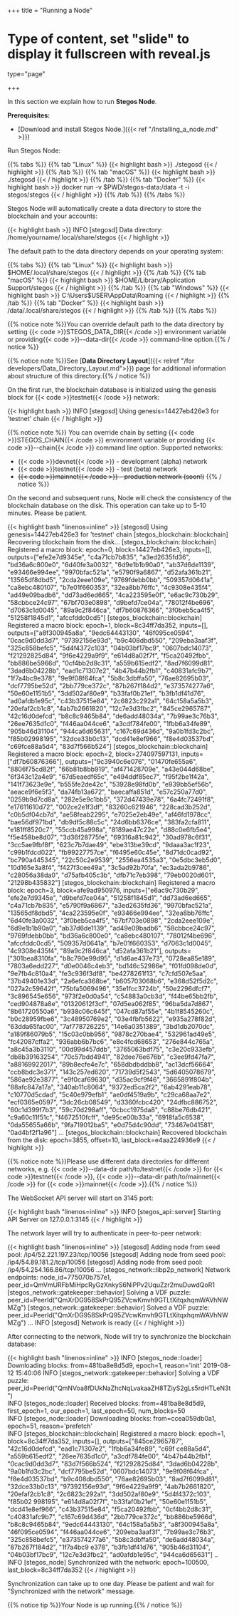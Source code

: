 +++
title = "Running a Node"
# Type of content, set "slide" to display it fullscreen with reveal.js
type="page"

+++

In this section we explain how to run **Stegos Node**.

**Prerequisites:**

* [Download and install Stegos Node.]({{< ref "/Installing_a_node.md" >}})

Run Stegos Node:

{{% tabs %}}
{{% tab "Linux" %}}
{{< highlight bash >}}
./stegosd
{{< / highlight >}}
{{% /tab %}}
{{% tab "macOS" %}}
{{< highlight bash >}}
./stegosd
{{< / highlight >}}
{{% /tab %}}
{{% tab "Docker" %}}
{{< highlight bash >}}
docker run -v $PWD/stegos-data:/data -t -i stegos/stegos
{{< / highlight >}}
{{% /tab %}}
{{% /tabs %}}

Stegos Node will automatically create a data directory to store the blockchain and your accounts:

{{< highlight bash >}}
INFO [stegosd] Data directory: /home/yourname/.local/share/stegos
{{< / highlight >}}

The default path to the data directory depends on your operating system:

{{% tabs %}}
{{% tab "Linux" %}}
{{< highlight bash >}}
$HOME/.local/share/stegos
{{< / highlight >}}
{{% /tab %}}
{{% tab "macOS" %}}
{{< highlight bash >}}
$HOME/Library/Application Support/stegos
{{< / highlight >}}
{{% /tab %}}
{{% tab "Windows" %}}
{{< highlight bash >}}
C:\Users\$USER\AppData\Roaming
{{< / highlight >}}
{{% /tab %}}
{{% tab "Docker" %}}
{{< highlight bash >}}
/data/.local/share/stegos
{{< / highlight >}}
{{% /tab %}}
{{% /tabs %}}

{{% notice note %}}You can override default path to the data directory by setting {{< code >}}STEGOS_DATA_DIR{{< /code >}} environment variable or providing{{< code >}}--data-dir{{< /code >}} command-line option.{{% / notice %}}

{{% notice note %}}See [**Data Directory Layout**]({{< relref "/for developers/Data_Directory_Layout.md">}}) page for additional information about structure of this directory.{{% / notice %}}

On the first run, the blockchain database is initialized using  the genesis block for {{< code >}}testnet{{< /code >}} network:

{{< highlight bash >}}
INFO [stegosd] Using genesis=14427eb426e3 for 'testnet' chain
{{< / highlight >}}

{{% notice note %}}
You can override chain by setting {{< code >}}STEGOS_CHAIN{{< /code >}} environment variable or providing {{< code >}}--chain{{< /code >}} command line option. Supported networks:

* {{< code >}}devnet{{< /code >}} - development (alpha) network
* {{< code >}}testnet{{< /code >}} - test (beta) network
* ~~{{< code >}}mainnet{{< /code >}} - production network (soon!)~~
{{% / notice %}}

On the second and subsequent runs, Node will check the consistency of the blockchain database on the disk. This operation can take up to 5-10 minutes. Please be patient.

{{< highlight bash "linenos=inline" >}}
[stegosd] Using genesis=14427eb426e3 for 'testnet' chain
[stegos_blockchain::blockchain] Recovering blockchain from the disk...
[stegos_blockchain::blockchain] Registered a macro block: epoch=0, block=14427eb426e3, inputs=[], outputs=["efe2e7d9345e", "c4a71cb7b835", "a3ed2635fd36", "bd36a6c800e0", "6d40fe3a0032", "6d9e1b1b90a0", "ab37d6de1139", "e93466e994ee", "9970bfac521a", "e5790f9a6867", "d52afa361b21", "13565df8dbd5", "2cda2eee109e", "9769fdebb0bb", "509357d0641a", "ca8ebc480107", "b7e01f660353", "32ea8bb76ffc", "4c9308e435f4", "ad49e09badb6", "dd73ad6ed665", "4ca223595e0f", "e6ac9c730b29", "58cbbce24c97", "67bf703e0898", "d9befd7ce04a", "78012f4be696", "d7063c1d0045", "89a9c2f846ca", "df7b60876366", "3f0beb5ca4f5", "51258f1845d1", "afccfddc0cd5"]
[stegos_blockchain::blockchain] Registered a macro block: epoch=1, block=8c34ff7da352, inputs=[], outputs=["a8f300945a8a", "9edc64443130", "46f095ce0594", "0cac9d0dd3d7", "97392156e93d", "b9c408dbd550", "209eba3aaf3f", "325c858befc5", "5d4f4372c103", "04b03bf17bc9", "0607bdc14073", "f21292825d84", "9f6e4229a9f9", "e614d8a02f7f", "f5ca20492fbb", "bb886be5966d", "0cf4bb2d8c31", "a559b615edf2", "8ad7f6099d81", "3dad6b04228b", "ead1c71307e2", "4b47b44b2fb1", "c40831afc9b7", "1f7a4bc9e378", "9e9f08f64fca", "5b8c3dbffa50", "76ae82695b03", "dcf7795be52d", "2bb779ce372c", "87b267f184d2", "e373574277a6", "50e60e1151b5", "3dd502af80e9", "b33faf0b21ef", "b3fb1df41d76", "ad0afdb1e95c", "c43b37515e84", "2c6823c292a1", "64c158a5a5b3", "20efaf2cb1c8", "4ab7b2661820", "12c7e3d3fbc2", "845ce2965787", "42c16d0defcd", "b8c8c9465b84", "de6add48034a", "7b99ae3c76b3", "26ee7635d1c0", "f446aa044ce6", "a3cdf784fe00", "1fbb6a34fe89", "905b46d31104", "944ca6d65631", "c167c69d436d", "9a0b1fd3c2bc", "f85b02998195", "32dce33b0c13", "dcd41e8ef966", "f8e4d03537bd", "c69fce88a5d4", "83d7f566b524"]
[stegos_blockchain::blockchain] Registered a macro block: epoch=2, block=274097597131, inputs=["df7b60876366"], outputs=["9c3940c6e076", "01470fe655a6", "8806f75cd82f", "66b81b8bb919", "af471428709e", "a43e044d68be", "6f343c12a4e9", "67d5eaedf65c", "e494ddf85ec7", "f95f2be1f42a", "141f73623e9e", "b555fe2de42c", "53928e98fd0b", "e939bb5ef56b", "aeace9f6e5f3", "da74fb13a672", "baecaffa851d", "e57c250a77d0", "0259b9d7cd8a", "282e5e9c1bb5", "372d47439e78", "6a4fc72491f8", "e17611610d72", "002ce2e1f3df", "83260c621946", "228cad3b252d", "c0b5df04cb7d", "ae58feab2295", "e7025e2eb49e", "af46fd1978cc", "bae56df971bd", "db9df5c88c5c", "24d6bb6376ce", "383fa2cfa811", "e181ff8520c7", "55ccb45a998a", "8189ae47c22e", "d88c0e6fb5e4", "f5e458be8d07", "3d36f28775fe", "69316a81c942", "30ad978c6f31", "3cc5ae9fbf8f", "623c7b7dae49", "ebe313be39cd", "9daaa3ac1f23", "c99b1fdcd022", "fb99227757ce", "f6495e60c45e", "8d71dc0cad92", "bc790a445345", "22c50c2e9539", "2556ea4535a3", "0e5dbc3eb5d0", "10d165e3a8f4", "f427f3cee49a", "3c5ad92b70fa", "ec3ada2b9786", "c28056a38da0", "d75afb405c3b", "dfb71c7eb398", "79eb0020d601", "21298b435832"]
[stegos_blockchain::blockchain] Registered a macro block: epoch=3, block=afe9ad950976, inputs=["e6ac9c730b29", "efe2e7d9345e", "d9befd7ce04a", "51258f1845d1", "dd73ad6ed665", "c4a71cb7b835", "e5790f9a6867", "a3ed2635fd36", "9970bfac521a", "13565df8dbd5", "4ca223595e0f", "e93466e994ee", "32ea8bb76ffc", "6d40fe3a0032", "3f0beb5ca4f5", "67bf703e0898", "2cda2eee109e", "6d9e1b1b90a0", "ab37d6de1139", "ad49e09badb6", "58cbbce24c97", "9769fdebb0bb", "bd36a6c800e0", "ca8ebc480107", "78012f4be696", "afccfddc0cd5", "509357d0641a", "b7e01f660353", "d7063c1d0045", "4c9308e435f4", "89a9c2f846ca", "d52afa361b21"], outputs=["301bea8310fa", "b8c790e99d95", "d1d6ae437e73", "0728ea85e189", "7803a6edd227", "d0e0046c4eb3", "bd146c52986e", "f01fd098de0d", "9e7fb4c810a4", "fe3c936f3df8", "be4278261f13", "c7cfd507e5aa", "37b49401e33d", "2a6efca368be", "b605703068b6", "e368d52f5d2c", "027a2c59642f", "75bfa5069496", "35e1fcc3724b", "50e2296dfcf7", "3c896545e656", "973f2e0d0a54", "c54883a0cb3d", "f44be65bb2fb", "ced904878a8e", "01320612f3cf", "07d5ea062f85", "96ba5da7d867", "8b61720550a6", "b938c06c645f", "047cd87af55e", "4b1f8545260c", "b0c28959fbe6", "3c48950769e2", "03e4fbfb5622", "e935a278f82d", "63dda65fac00", "7af778726225", "14e6a0351389", "3bd1db2070dc", "a189f86079b5", "15c03c0bb956", "9878c270bae4", "532961ad49e5", "fc42087cffa2", "936abb6b7bc6", "e8c4fcd68653", "276e844c765a", "a8c45a3b3110", "00d99d457ddb", "3765063bdf75", "c3e20c933efb", "db8b39163254", "70c57bdd4941", "82dee76e676b", "c3ee9fd47fa7", "a88169922017", "89b8ecfe4e7c", "658dbdbddbb8", "ac13dcf56664", "ccb8bdc3e371", "143c257ed620", "71739d5f2543", "5d6405078679", "586ae92e3877", "e9f0caf69630", "d35ac9cf9f46", "3665891f804b", "88afc847a17a", "340ab11c8064", "9372ed5ca2f2", "6ab4291eab78", "c10770d5cdad", "5c40e979efb1", "ae0df4519a9b", "c29ca68aa7e2", "ecf0365e0597", "3dc26cb08549", "d3360fcbc420", "24dfbc886752", "60c1d399f7b3", "59c70d298aff", "0cbcc1975da8", "c88be76db421", "c9a60c11f51c", "f4672510fcff", "de95ce00b33a", "6918fa5c6538", "0da55655a66b", "9fa719012ba5", "e0d75d4c90dd", "73467e041581", "0ad4bf2f1a96"]
...
[stegos_blockchain::blockchain] Recovered blockchain from the disk: epoch=3855, offset=10, last_block=e4aa224936e9
{{< / highlight >}}

{{% notice note %}}Please use different data directories for different networks, e.g. {{< code >}}--data-dir path/to/testnet{{< /code >}} for {{< code >}}testnet{{< /code >}}, {{< code >}}--data-dir path/to/mainnet{{< /code >}} for {{< code >}}mainnet{{< /code >}}.{{% / notice %}}

The WebSocket API server will start on 3145 port:


{{< highlight bash "linenos=inline" >}}
INFO [stegos_api::server] Starting API Server on 127.0.0.1:3145
{{< / highlight >}}

The network layer will try to authenticate in peer-to-peer network:

{{< highlight bash "linenos=inline" >}}
[stegosd] Adding node from seed pool: /ip4/52.221.197.23/tcp/10056
[stegosd] Adding node from seed pool: /ip4/54.89.181.2/tcp/10056
[stegosd] Adding node from seed pool: /ip4/54.254.166.86/tcp/10056
...
[stegos_network::libp2p_network] Network endpoints: node_id=775070b757e1, peer_id=QmVmURFbMiHpcRyGzXnkyS6NiPPv2UquZzr2muDuwdQoR1
[stegos_network::gatekeeper::behavior] Solving a VDF puzzle: peer_id=PeerId("QmXrDG958SkPrQ95ZVcwKmvh9GTLtXitqxhqmWAVhNWMZg")
[stegos_network::gatekeeper::behavior] Solved a VDF puzzle: peer_id=PeerId("QmXrDG958SkPrQ95ZVcwKmvh9GTLtXitqxhqmWAVhNWMZg")
...
INFO [stegosd] Network is ready
{{< / highlight >}}

After connecting to the network, Node will try to synchronize the blockchain database:

{{< highlight bash "linenos=inline" >}}
INFO [stegos_node::loader] Downloading blocks: from=481ba8e8d5d9, epoch=1, reason='init'                                                                                             2019-08-12 15:40:06 INFO [stegos_network::gatekeeper::behavior] Solving a VDF puzzle: peer_id=PeerId("QmNVoa8fDUkNaZhcNqLvakaaZH8TZiyS2gLs5rdHTLeN3t")                                                   
INFO [stegos_node::loader] Received blocks: from=481ba8e8d5d9, first_epoch=1, our_epoch=1, last_epoch=50, num_blocks=50                                                              
INFO [stegos_node::loader] Downloading blocks: from=ccea059db0a1, epoch=51, reason='prefetch'                                                                                        
INFO [stegos_blockchain::blockchain] Registered a macro block: epoch=1, block=8c34ff7da352, inputs=[], outputs=["845ce2965787", "42c16d0defcd", "ead1c71307e2", "1fbb6a34fe89", "c69f
ce88a5d4", "a559b615edf2", "26ee7635d1c0", "a3cdf784fe00", "4b47b44b2fb1", "0cac9d0dd3d7", "83d7f566b524", "f21292825d84", "3dad6b04228b", "9a0b1fd3c2bc", "dcf7795be52d", "0607bdc14073", "9e9f08f64fca"
, "f8e4d03537bd", "b9c408dbd550", "76ae82695b03", "8ad7f6099d81", "32dce33b0c13", "97392156e93d", "9f6e4229a9f9", "4ab7b2661820", "20efaf2cb1c8", "2c6823c292a1", "3dd502af80e9", "5d4f4372c103", "f85b02
998195", "e614d8a02f7f", "b33faf0b21ef", "50e60e1151b5", "dcd41e8ef966", "c43b37515e84", "f5ca20492fbb", "0cf4bb2d8c31", "c40831afc9b7", "c167c69d436d", "2bb779ce372c", "bb886be5966d", "b8c8c9465b84",
"9edc64443130", "64c158a5a5b3", "a8f300945a8a", "46f095ce0594", "f446aa044ce6", "209eba3aaf3f", "7b99ae3c76b3", "325c858befc5", "e373574277a6", "5b8c3dbffa50", "de6add48034a", "87b267f184d2", "1f7a4bc9
e378", "b3fb1df41d76", "905b46d31104", "04b03bf17bc9", "12c7e3d3fbc2", "ad0afdb1e95c", "944ca6d65631"]
..
INFO [stegos_node] Synchronized with the network: epoch=100500, last_block=8c34ff7da352
{{< / highlight >}}

Synchronization can take up to one day. Please be patient and wait for "Synchronized with the network" message.

{{% notice tip %}}Your Node is up running.{{% / notice %}}

